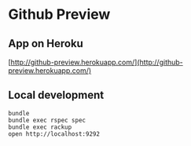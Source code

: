 # Github Preview

## App on Heroku
[http://github-preview.herokuapp.com/](http://github-preview.herokuapp.com/)

## Local development

    bundle
    bundle exec rspec spec
    bundle exec rackup
    open http://localhost:9292